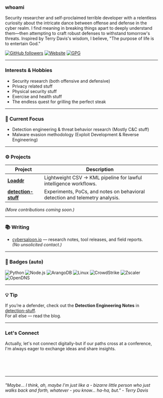 ### whoami

Security researcher and self-proclaimed terrible developer with a relentless curiosity about the intricate dance between offense and defense in the cyber realm. 
I find meaning in breaking things apart to deeply understand them—then attempting to craft robust defenses to withstand tomorrow's threats. Inspired by Terry Davis's wisdom, I believe, "The purpose of life is to entertain God."

[![GitHub followers](https://img.shields.io/github/followers/0xjyl?label=Followers&style=flat)](https://github.com/0xjyl)
[![Website](https://img.shields.io/badge/blog-cybersaloon.io-blue?style=flat&logo=icloud&logoColor=white)](https://cybersaloon.io)
[![GPG](https://img.shields.io/badge/GPG-verifiable-green?style=flat&logo=gnuprivacyguard&logoColor=white)](#)

---

### Interests & Hobbies

- Security research (both offensive and defensive)
- Privacy related stuff
- Physical security stuff
- Exercise and health stuff
- The endless quest for grilling the perfect steak
  
---

### 🔭 Current Focus
- Detection engineering & threat behavior research (Mostly C&C stuff) 
- Malware evasion methodology (Exploit Development & Reverse Engineering)

---

### ⚙️ Projects
| Project | Description |
|----------|--------------|
| [**Loaddr**](https://github.com/0xjyl/loaddr) | Lightweight CSV → KML pipeline for lawful intelligence workflows. |
| [**detection-stuff**](https://github.com/0xjyl/detection-stuff) | Experiments, PoCs, and notes on behavioral detection and telemetry analysis. |

*(More contributions coming soon.)*

---

### 📚 Writing
- [cybersaloon.io](https://cybersaloon.io) — research notes, tool releases, and field reports.  
*(No unsolicited contact.)*

---

### 🧩 Badges (auto)
![Python](https://img.shields.io/badge/-Python-3776AB?style=flat&logo=python&logoColor=white)
![Node.js](https://img.shields.io/badge/-Node.js-339933?style=flat&logo=node.js&logoColor=white)
![ArangoDB](https://img.shields.io/badge/-ArangoDB-DDE072?style=flat&logo=arangodb&logoColor=black)
![Linux](https://img.shields.io/badge/-Linux-FCC624?style=flat&logo=linux&logoColor=black)
![CrowdStrike](https://img.shields.io/badge/-CrowdStrike-E41F26?style=flat)
![Zscaler](https://img.shields.io/badge/-Zscaler-1B9EDE?style=flat)
![OpenDNS](https://img.shields.io/badge/-OpenDNS-F58025?style=flat)

---

### 💡 Tip
If you’re a defender, check out the **Detection Engineering Notes** in [detection-stuff](https://github.com/0xjyl/detection-stuff).  
For all else — read the blog.

---

### Let's Connect

Actually, let's not connect digitally-but if our paths cross at a conference, I'm always eager to exchange ideas and share insights.
<br />
<br />
<br />
<br />
<br />

---

###### "Maybe... I think, ah, maybe I'm just like a - bizarre little person who just walks back and forth, whatever - you know... ha-ha, but." - Terry Davis
